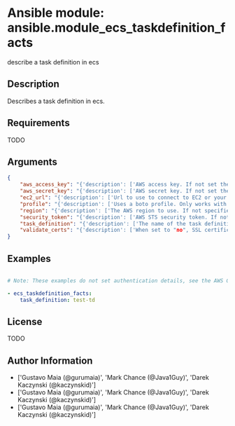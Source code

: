 # Ansible module: ansible.module_ecs_taskdefinition_facts


describe a task definition in ecs

## Description

Describes a task definition in ecs.

## Requirements

TODO

## Arguments

``` json
{
    "aws_access_key": "{'description': ['AWS access key. If not set then the value of the AWS_ACCESS_KEY_ID, AWS_ACCESS_KEY or EC2_ACCESS_KEY environment variable is used.'], 'aliases': ['ec2_access_key', 'access_key']}",
    "aws_secret_key": "{'description': ['AWS secret key. If not set then the value of the AWS_SECRET_ACCESS_KEY, AWS_SECRET_KEY, or EC2_SECRET_KEY environment variable is used.'], 'aliases': ['ec2_secret_key', 'secret_key']}",
    "ec2_url": "{'description': ['Url to use to connect to EC2 or your Eucalyptus cloud (by default the module will use EC2 endpoints). Ignored for modules where region is required. Must be specified for all other modules if region is not used. If not set then the value of the EC2_URL environment variable, if any, is used.']}",
    "profile": "{'description': ['Uses a boto profile. Only works with boto >= 2.24.0.'], 'version_added': '1.6'}",
    "region": "{'description': ['The AWS region to use. If not specified then the value of the AWS_REGION or EC2_REGION environment variable, if any, is used. See U(http://docs.aws.amazon.com/general/latest/gr/rande.html#ec2_region)'], 'required': False, 'aliases': ['aws_region', 'ec2_region']}",
    "security_token": "{'description': ['AWS STS security token. If not set then the value of the AWS_SECURITY_TOKEN or EC2_SECURITY_TOKEN environment variable is used.'], 'aliases': ['access_token'], 'version_added': '1.6'}",
    "task_definition": "{'description': ['The name of the task definition to get details for'], 'required': True}",
    "validate_certs": "{'description': ['When set to "no", SSL certificates will not be validated for boto versions >= 2.6.0.'], 'type': 'bool', 'default': True, 'version_added': '1.5'}",
}
```

## Examples


``` yaml

# Note: These examples do not set authentication details, see the AWS Guide for details.

- ecs_taskdefinition_facts:
    task_definition: test-td

```

## License

TODO

## Author Information
  - ['Gustavo Maia (@gurumaia)', 'Mark Chance (@Java1Guy)', 'Darek Kaczynski (@kaczynskid)']
  - ['Gustavo Maia (@gurumaia)', 'Mark Chance (@Java1Guy)', 'Darek Kaczynski (@kaczynskid)']
  - ['Gustavo Maia (@gurumaia)', 'Mark Chance (@Java1Guy)', 'Darek Kaczynski (@kaczynskid)']

